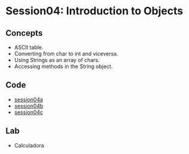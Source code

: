 <h1>Session04: Introduction to Objects</h1>
<h2>Concepts</h2>
<ul>
<li>ASCII table.
<li>Converting from char to int and viceversa.
<li>Using Strings as an array of chars.
<li>Accessing methods in the String object.
</ul>
<h2>Code</h2>
<ul>
<li> <a href="https://github.com/enricguaus/programacio/tree/master/session04/session04a">session04a</a>
<li> <a href="https://github.com/enricguaus/programacio/tree/master/session04/session04b">session04b</a>
<li> <a href="https://github.com/enricguaus/programacio/tree/master/session04/session04c">session04c</a>
</ul>
<h2>Lab</h2>
<ul>
<li>Calculadora
</ul>
